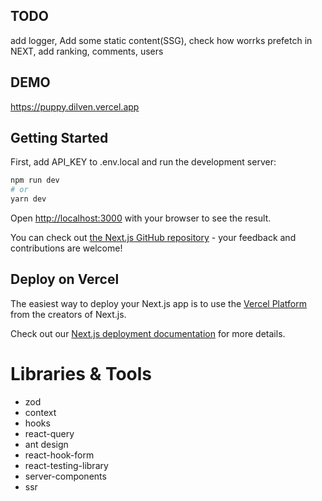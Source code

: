 ## TODO

add logger, Add some static content(SSG), check how worrks prefetch in NEXT, add ranking, comments, users

## DEMO
https://puppy.dilven.vercel.app

## Getting Started

First, add API_KEY to .env.local and run the development server:

```bash
npm run dev
# or
yarn dev
```

Open [http://localhost:3000](http://localhost:3000) with your browser to see the result.

You can check out [the Next.js GitHub repository](https://github.com/vercel/next.js/) - your feedback and contributions are welcome!

## Deploy on Vercel

The easiest way to deploy your Next.js app is to use the [Vercel Platform](https://vercel.com/import?utm_medium=default-template&filter=next.js&utm_source=create-next-app&utm_campaign=create-next-app-readme) from the creators of Next.js.

Check out our [Next.js deployment documentation](https://nextjs.org/docs/deployment) for more details.


# Libraries & Tools

- zod
- context
- hooks
- react-query
- ant design
- react-hook-form
- react-testing-library
- server-components
- ssr
